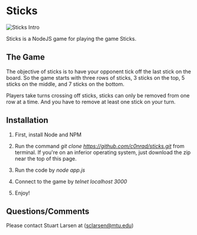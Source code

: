 Sticks
=========

![Sticks Intro](https://raw.github.com/c0nrad/sticks/master/images/intro.png)

Sticks is a NodeJS game for playing the game Sticks.

The Game
-

The objective of sticks is to have your opponent tick off the
last stick on the board. So the game starts with three rows of
sticks, 3 sticks on the top, 5 sticks on the middle, and 7 sticks
on the bottom.

Players take turns crossing off sticks, sticks can only be removed
from one row at a time. And you have to remove at least one stick on
your turn.


Installation
-

1. First, install Node and NPM
   
2. Run the command _git clone https://github.com/c0nrad/sticks.git_ from terminal. If you're on an inferior operating system, just download the zip near the top of this page.

3. Run the code by _node app.js_

4. Connect to the game by _telnet localhost 3000_

4. Enjoy!

Questions/Comments
-
Please contact Stuart Larsen at (sclarsen@mtu.edu)